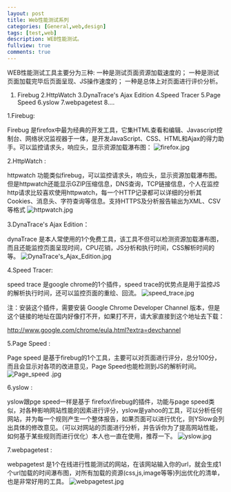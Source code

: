 ```yaml
---
layout: post
title: Web性能测试系列
categories: [General,web,design]
tags: [test,web]
description: WEB性能测试。
fullview: true
comments: true
---
```


 WEB性能测试工具主要分为三种:
一种是测试页面资源加载速度的；
一种是测试页面加载完毕后页面呈现、JS操作速度的；
一种是总体上对页面进行评价分析。

1. Firebug
2.HttpWatch 
3.DynaTrace's Ajax Edition
4.Speed Tracer
5.Page Speed 
6.yslow 
7.webpagetest 
8....

1.Firebug:

Firebug 是firefox中最为经典的开发工具，它集HTML查看和编辑、Javascript控制台、网络状况监视器于一体，是开发JavaScript、CSS、HTML和Ajax的得力助手。可以监控请求头，响应头，显示资源加载瀑布图：
![][1]


2.HttpWatch :

httpwatch 功能类似firebug，可以监控请求头，响应头，显示资源加载瀑布图。但是httpwatch还能显示GZIP压缩信息，DNS查询，TCP链接信息，个人在监控http请求比较喜欢使用httpwatch，每一个HTTP记录都可以详细的分析其 Cookies、消息头、字符查询等信息。支持HTTPS及分析报告输出为XML、CSV等格式
![][2]


3.DynaTrace's Ajax Edition：

dynaTrace 是本人常使用的1个免费工具，该工具不但可以检测资源加载瀑布图，而且还能监控页面呈现时间，CPU花销，JS分析和执行时间，CSS解析时间的等。
![][3]


4.Speed Tracer:

speed trace 是google chrome的1个插件，speed trace的优势点是用于监控JS的解析执行时间，还可以监控页面的重绘、回流。
![][4]

注：安装这个插件，需要安装 Google Chrome Developer Channel 版本，但是这个链接的地址在国内好像打不开，如果打不开，请大家直接到这个地址去下载：

http://www.google.com/chrome/eula.html?extra=devchannel

5.Page Speed :

Page speed 是基于firebug的1个工具，主要可以对页面进行评分，总分100分，而且会显示对各项的改进意见，Page Speed也能检测到JS的解析时间。
![][5]


6.yslow :

yslow跟pge speed一样是基于 firefox\firebug的插件，功能与page speed类似，对各种影响网站性能的因素进行评分，yslow是yahoo的工具，可以分析任何网站，并为每一个规则产生一个整体报告，如果页面可以进行优化，则YSlow会列出具体的修改意见。（可以对网站的页面进行分析，并告诉你为了提高网站性能，如何基于某些规则而进行优化）本人也一直在使用，推荐一下。
![][6]

7.webpagetest :

webpagetest 是1个在线进行性能测试的网站，在该网站输入你的url，就会生成1个url加载的时间瀑布图，对所有加载的资源(css,js,image等等)列出优化的清单，也是非常好用的工具。
![][7]


  [1]: ./assets/img/firefox.jpg "firefox.jpg"
  [2]: ./assets/img/httpwatch.jpg "httpwatch.jpg"
  [3]: ./assets/img/DynaTrace%27s_Ajax_Edition.jpg "DynaTrace's_Ajax_Edition.jpg"
  [4]: ./assets/img/speed_trace.jpg "speed_trace.jpg"
  [5]: ./assets/img/Page_speed%20.jpg "Page_speed .jpg"
  [6]: ./assets/img/yslow.jpg "yslow.jpg"
  [7]: ./assets/img/webpagetest.jpg "webpagetest.jpg"

